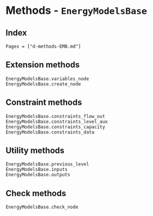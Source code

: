 # Methods - `EnergyModelsBase`

## Index

```@index
Pages = ["d-methods-EMB.md"]
```

## Extension methods

```@docs
EnergyModelsBase.variables_node
EnergyModelsBase.create_node
```

## Constraint methods

```@docs
EnergyModelsBase.constraints_flow_out
EnergyModelsBase.constraints_level_aux
EnergyModelsBase.constraints_capacity
EnergyModelsBase.constraints_data
```

## Utility methods

```@docs
EnergyModelsBase.previous_level
EnergyModelsBase.inputs
EnergyModelsBase.outputs
```

## Check methods

```@docs
EnergyModelsBase.check_node
```
